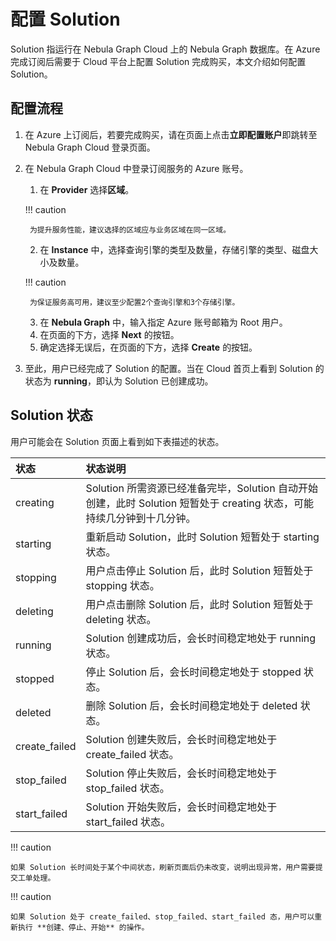 # 配置 Solution

Solution 指运行在 Nebula Graph Cloud 上的 Nebula Graph 数据库。在 Azure 完成订阅后需要于 Cloud 平台上配置 Solution 完成购买，本文介绍如何配置 Solution。

## 配置流程

1. 在 Azure 上订阅后，若要完成购买，请在页面上点击**立即配置账户**即跳转至 Nebula Graph Cloud 登录页面。
2. 在 Nebula Graph Cloud 中登录订阅服务的 Azure 账号。
   1. 在 **Provider** 选择**区域**。

    !!! caution

        为提升服务性能，建议选择的区域应与业务区域在同一区域。

   2. 在 **Instance** 中，选择查询引擎的类型及数量，存储引擎的类型、磁盘大小及数量。

    !!! caution

        为保证服务高可用，建议至少配置2个查询引擎和3个存储引擎。

   3. 在 **Nebula Graph** 中，输入指定 Azure 账号邮箱为 Root 用户。
   4. 在页面的下方，选择 **Next** 的按钮。
   5. 确定选择无误后，在页面的下方，选择 **Create** 的按钮。
3. 至此，用户已经完成了 Solution 的配置。当在 Cloud 首页上看到 Solution 的状态为 **running**，即认为 Solution 已创建成功。

## Solution 状态

用户可能会在 Solution 页面上看到如下表描述的状态。

|状态| 状态说明 |
|:---|:---|
| creating | Solution 所需资源已经准备完毕，Solution 自动开始创建，此时 Solution 短暂处于 creating 状态，可能持续几分钟到十几分钟。|
| starting | 重新启动 Solution，此时 Solution 短暂处于 starting 状态。 |
| stopping | 用户点击停止 Solution 后，此时 Solution 短暂处于 stopping 状态。 |
| deleting | 用户点击删除 Solution 后，此时 Solution 短暂处于 deleting 状态。 |
| running | Solution 创建成功后，会长时间稳定地处于 running 状态。 |
| stopped | 停止 Solution 后，会长时间稳定地处于 stopped 状态。 |
| deleted | 删除 Solution 后，会长时间稳定地处于 deleted 状态。 |
| create_failed | Solution 创建失败后，会长时间稳定地处于 create_failed 状态。 |
| stop_failed | Solution 停止失败后，会长时间稳定地处于 stop_failed 状态。 |
| start_failed | Solution 开始失败后，会长时间稳定地处于 start_failed 状态。 |


!!! caution

    如果 Solution 长时间处于某个中间状态，刷新页面后仍未改变，说明出现异常，用户需要提交工单处理。

!!! caution

    如果 Solution 处于 create_failed、stop_failed、start_failed 态，用户可以重新执行 **创建、停止、开始** 的操作。 

